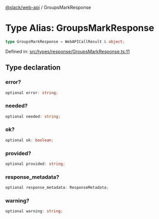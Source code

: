 [@slack/web-api](../index.md) / GroupsMarkResponse

# Type Alias: GroupsMarkResponse

```ts
type GroupsMarkResponse = WebAPICallResult & object;
```

Defined in: [src/types/response/GroupsMarkResponse.ts:11](https://github.com/slackapi/node-slack-sdk/blob/main/packages/web-api/src/types/response/GroupsMarkResponse.ts#L11)

## Type declaration

### error?

```ts
optional error: string;
```

### needed?

```ts
optional needed: string;
```

### ok?

```ts
optional ok: boolean;
```

### provided?

```ts
optional provided: string;
```

### response\_metadata?

```ts
optional response_metadata: ResponseMetadata;
```

### warning?

```ts
optional warning: string;
```
